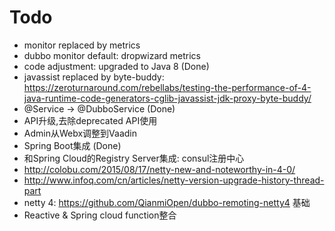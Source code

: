 Todo
================

* monitor replaced by metrics
* dubbo monitor default: dropwizard metrics
* code adjustment: upgraded to Java 8 (Done)
* javassist replaced by byte-buddy: https://zeroturnaround.com/rebellabs/testing-the-performance-of-4-java-runtime-code-generators-cglib-javassist-jdk-proxy-byte-buddy/
* @Service -> @DubboService (Done)
* API升级,去除deprecated API使用
* Admin从Webx调整到Vaadin
* Spring Boot集成 (Done)
* 和Spring Cloud的Registry Server集成: consul注册中心
* http://colobu.com/2015/08/17/netty-new-and-noteworthy-in-4-0/
* http://www.infoq.com/cn/articles/netty-version-upgrade-history-thread-part
* netty 4: https://github.com/QianmiOpen/dubbo-remoting-netty4 基础
* Reactive & Spring cloud function整合
